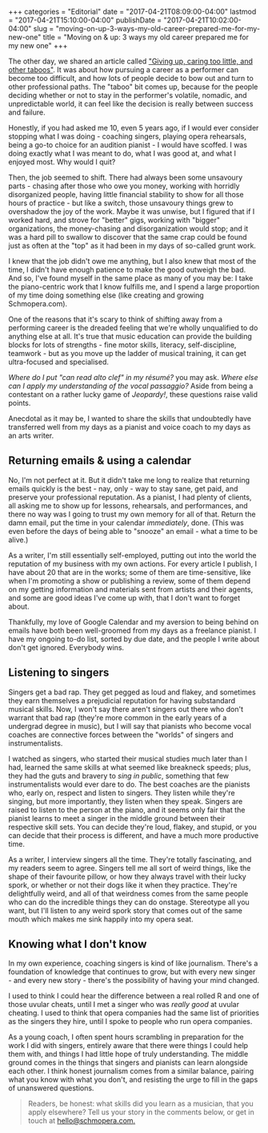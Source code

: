 +++
categories = "Editorial"
date = "2017-04-21T08:09:00-04:00"
lastmod = "2017-04-21T15:10:00-04:00"
publishDate = "2017-04-21T10:02:00-04:00"
slug = "moving-on-up-3-ways-my-old-career-prepared-me-for-my-new-one"
title = "Moving on &amp; up: 3 ways my old career prepared me for my new one"
+++

The other day, we shared an article called ["Giving up, caring too little, and other taboos"](/giving-up-caring-too-little-and-other-taboos/). It was about how pursuing a career as a performer can become too difficult, and how lots of people decide to bow out and turn to other professional paths. The "taboo" bit comes up, because for the people deciding whether or not to stay in the performer's volatile, nomadic, and unpredictable world, it can feel like the decision is really between success and failure.

Honestly, if you had asked me 10, even 5 years ago, if I would ever consider stopping what I was doing - coaching singers, playing opera rehearsals, being a go-to choice for an audition pianist - I would have scoffed. I was doing exactly what I was meant to do, what I was good at, and what I enjoyed most. Why would I quit?

Then, the job seemed to shift. There had always been some unsavoury parts - chasing after those who owe you money, working with horridly disorganized people, having little financial stability to show for all those hours of practice - but like a switch, those unsavoury things grew to overshadow the joy of the work. Maybe it was unwise, but I figured that if I worked hard, and strove for "better" gigs, working with "bigger" organizations, the money-chasing and disorganization would stop; and it was a hard pill to swallow to discover that the same crap could be found just as often at the "top" as it had been in my days of so-called grunt work.

I knew that the job didn't owe me anything, but I also knew that most of the time, I didn't have enough patience to make the good outweigh the bad. And so, I've found myself in the same place as many of you may be: I take the piano-centric work that I know fulfills me, and I spend a large proportion of my time doing something else (like creating and growing Schmopera.com).

One of the reasons that it's scary to think of shifting away from a performing career is the dreaded feeling that we're wholly unqualified to do anything else at all. It's true that music education can provide the building blocks for lots of strengths - fine motor skills, literacy, self-discipline, teamwork - but as you move up the ladder of musical training, it can get ultra-focused and specialised.

*Where do I put "can read alto clef" in my résumé?* you may ask. *Where else can I apply my understanding of the vocal passaggio?* Aside from being a contestant on a rather lucky game of *Jeopardy!*, these questions raise valid points.

Anecdotal as it may be, I wanted to share the skills that undoubtedly have transferred well from my days as a pianist and voice coach to my days as an arts writer.

## Returning emails & using a calendar

No, I'm not perfect at it. But it didn't take me long to realize that returning emails quickly is the best - nay, only - way to stay sane, get paid, and preserve your professional reputation. As a pianist, I had plenty of clients, all asking me to show up for lessons, rehearsals, and performances, and there no way was I going to trust my own memory for all of that. Return the damn email, put the time in your calendar *immediately*, done. (This was even before the days of being able to "snooze" an email - what a time to be alive.)

As a writer, I'm still essentially self-employed, putting out into the world the reputation of my business with my own actions. For every article I publish, I have about 20 that are in the works; some of them are time-sensitive, like when I'm promoting a show or publishing a review, some of them depend on my getting information and materials sent from artists and their agents, and some are good ideas I've come up with, that I don't want to forget about. 

Thankfully, my love of Google Calendar and my aversion to being behind on emails have both been well-groomed from my days as a freelance pianist. I have my ongoing to-do list, sorted by due date, and the people I write about don't get ignored. Everybody wins.

## Listening to singers

Singers get a bad rap. They get pegged as loud and flakey, and sometimes they earn themselves a prejudicial reputation for having substandard musical skills. Now, I won't say there aren't singers out there who don't warrant that bad rap (they're more common in the early years of a undergrad degree in music), but I will say that pianists who become vocal coaches are connective forces between the "worlds" of singers and instrumentalists.

I watched as singers, who started their musical studies much later than I had, learned the same skills at what seemed like breakneck speeds; plus, they had the guts and bravery to *sing in public*, something that few instrumentalists would ever dare to do. The best coaches are the pianists who, early on, respect and listen to singers. They listen while they're singing, but more importantly, they listen when they speak. Singers are raised to listen to the person at the piano, and it seems only fair that the pianist learns to meet a singer in the middle ground between their respective skill sets. You can decide they're loud, flakey, and stupid, or you can decide that their process is different, and have a much more productive time.

As a writer, I interview singers all the time. They're totally fascinating, and my readers seem to agree. Singers tell me all sort of weird things, like the shape of their favourite pillow, or how they always travel with their lucky spork, or whether or not their dogs like it when they practice. They're delightfully weird, and all of that weirdness comes from the same people who can do the incredible things they can do onstage. Stereotype all you want, but I'll listen to any weird spork story that comes out of the same mouth which makes me sink happily into my opera seat.

## Knowing what I don't know

In my own experience, coaching singers is kind of like journalism. There's a foundation of knowledge that continues to grow, but with every new singer - and every new story - there's the possibility of having your mind changed. 

I used to think I could hear the difference between a real rolled R and one of those uvular cheats, until I met a singer who was *really good* at uvular cheating. I used to think that opera companies had the same list of priorities as the singers they hire, until I spoke to people who run opera companies.

As a young coach, I often spent hours scrambling in preparation for the work I did with singers, entirely aware that there were things I could help them with, and things I had little hope of truly understanding. The middle ground comes in the things that singers and pianists can learn alongside each other. I think honest journalism comes from a similar balance, pairing what you know with what you don't, and resisting the urge to fill in the gaps of unanswered questions.

>Readers, be honest: what skills did you learn as a musician, that you apply elsewhere? Tell us your story in the comments below, or get in touch at [hello@schmopera.com.](mailto:hello@schmopera.com)
